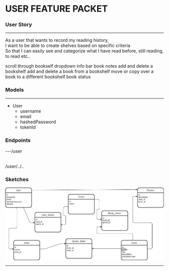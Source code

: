 # USER FEATURE PACKET

### User Story
---

As a user that wants to record my reading history,
<br>
I want to be able to create shelves based on specific criteria
<br>
So that I can easily see and categorize what I have read before, still reading, to read etc..

scroll through bookself
dropdown info bar
book notes
add and delete a bookshelf
add and delete a book from a bookshelf
move or copy over a book to a different bookshelf
book status

### Models
---

- User
  - username
  - email
  - hashedPassword
  - tokenId


### Endpoints
---/user

<br>
/user/../..
<br>



### Sketches
![Model](../images/mybooks-schema.jpg)

---
